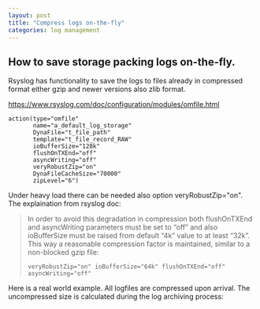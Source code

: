 ```yaml
---
layout: post
title: "Compress logs on-the-fly"
categories: log management
---
```


## How to save storage packing logs on-the-fly.

Rsyslog has functionality to save the logs to files already in compressed format either gzip and newer versions also zlib format.

https://www.rsyslog.com/doc/configuration/modules/omfile.html

```
action(type="omfile"
       name="a_default_log_storage"
       DynaFile="t_file_path"
       template="t_file_record_RAW"
       ioBufferSize="128k"
       flushOnTXEnd="off"
       asyncWriting="off"
       veryRobustZip="on"
       DynaFileCacheSize="70000"
       zipLevel="6")
```
Under heavy load there can be needed also option veryRobustZip="on". The explaination from rsyslog doc:

> In order to avoid this degradation in compression both flushOnTXEnd and asyncWriting parameters must be set to “off” and also ioBufferSize must be raised from default “4k” value to at least “32k”. This way a reasonable compression factor is maintained, similar to a non-blocked gzip file:
> 
> ```veryRobustZip="on" ioBufferSize="64k" flushOnTXEnd="off" asyncWriting="off"```

Here is a real world example. All logfiles are compressed upon arrival. The uncompressed size is calculated during the log archiving process:



